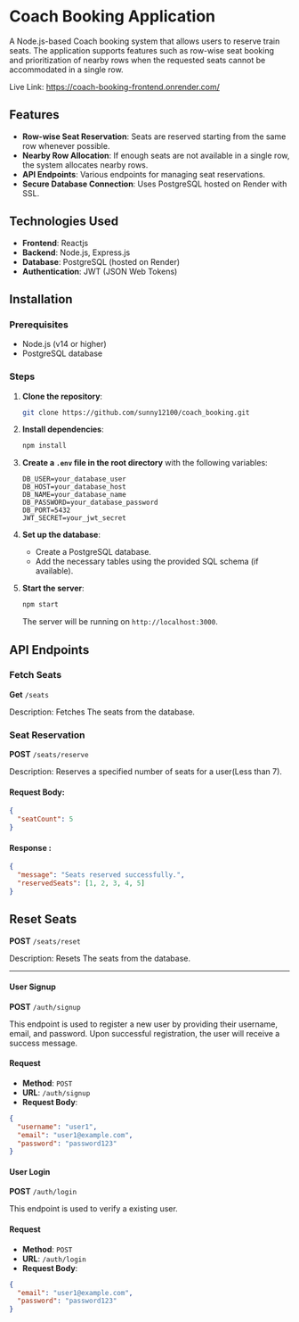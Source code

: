 # Coach Booking Application

A Node.js-based Coach booking system that allows users to reserve train seats. The application supports features such as row-wise seat booking and prioritization of nearby rows when the requested seats cannot be accommodated in a single row.

Live Link: https://coach-booking-frontend.onrender.com/

## Features

- **Row-wise Seat Reservation**: Seats are reserved starting from the same row whenever possible.
- **Nearby Row Allocation**: If enough seats are not available in a single row, the system allocates nearby rows.
- **API Endpoints**: Various endpoints for managing seat reservations.
- **Secure Database Connection**: Uses PostgreSQL hosted on Render with SSL.

## Technologies Used

- **Frontend**: Reactjs
- **Backend**: Node.js, Express.js
- **Database**: PostgreSQL (hosted on Render)
- **Authentication**: JWT (JSON Web Tokens)

## Installation

### Prerequisites

- Node.js (v14 or higher)
- PostgreSQL database

### Steps

1. **Clone the repository**:

    ```bash
    git clone https://github.com/sunny12100/coach_booking.git
    ```

2. **Install dependencies**:

    ```bash
    npm install
    ```

3. **Create a `.env` file in the root directory** with the following variables:

    ```plaintext
    DB_USER=your_database_user
    DB_HOST=your_database_host
    DB_NAME=your_database_name
    DB_PASSWORD=your_database_password
    DB_PORT=5432
    JWT_SECRET=your_jwt_secret
    ```

4. **Set up the database**:

    - Create a PostgreSQL database.
    - Add the necessary tables using the provided SQL schema (if available).

5. **Start the server**:

    ```bash
    npm start
    ```

    The server will be running on `http://localhost:3000`.

## API Endpoints

### Fetch Seats

**Get** `/seats`

Description: Fetches The seats from the database.

### Seat Reservation

**POST** `/seats/reserve`

Description: Reserves a specified number of seats for a user(Less than 7).

#### Request Body:

```json
{
  "seatCount": 5
}
```
#### Response :
```json
{
  "message": "Seats reserved successfully.",
  "reservedSeats": [1, 2, 3, 4, 5]
}
```
## Reset Seats

**POST** `/seats/reset`

Description: Resets The seats from the database.


---

#### User Signup

**POST** `/auth/signup`

This endpoint is used to register a new user by providing their username, email, and password. Upon successful registration, the user will receive a success message.

#### Request

- **Method**: `POST`
- **URL**: `/auth/signup`
- **Request Body**:

```json
{
  "username": "user1",
  "email": "user1@example.com",
  "password": "password123"
}
```
#### User Login

**POST** `/auth/login`

This endpoint is used to verify a existing user.

#### Request

- **Method**: `POST`
- **URL**: `/auth/login`
- **Request Body**:

```json
{
  "email": "user1@example.com",
  "password": "password123"
}


